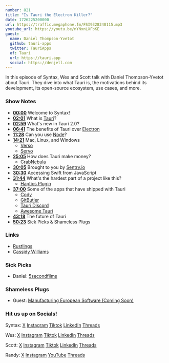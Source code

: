 ```yaml
---
number: 821
title: "Is Tauri the Electron Killer?"
date: 1726225200000
url: https://traffic.megaphone.fm/FSI9328348115.mp3
youtube_url: https://youtu.be/nYNxnLXFbKE
guest:
  name: Daniel Thompson-Yvetot
  github: tauri-apps
  twitter: TauriApps
  of: Tauri
  url: https://tauri.app
  social: https://denjell.com
---
```


In this episode of Syntax, Wes and Scott talk with Daniel Thompson-Yvetot about Tauri. They dive into what Tauri is, the motivations behind its development, its open-source ecosystem, use cases, and more.

### Show Notes

* **[00:00](#t=00:00)** Welcome to Syntax!
* **[02:01](#t=02:01)** What is [Tauri](https://tauri.app/)?
* **[02:59](#t=02:59)** What's new in Tauri 2.0?
* **[06:41](#t=06:41)** The benefits of Tauri over [Electron](https://www.electronjs.org/)
* **[11:28](#t=11:28)** Can you use [Node](https://nodejs.org/)?
* **[14:21](#t=14:21)** Mac, Linux, and Windows
  * [Verso](https://github.com/versotile-org/verso)
  * [Servo](https://servo.org/)
* **[25:05](#t=25:05)** How does Tauri make money?
  * [CrabNebula](https://crabnebula.dev/)
* **[30:05](#t=30:05)** Brought to you by [Sentry.io](https://sentry.io)
* **[30:30](#t=30:30)** Accessing Swift from JavaScript
* **[31:44](#t=31:44)** What's the hardest part of a project like this?
  * [Haptics Plugin](https://github.com/crabnebula-dev/plugins-workspace/blob/feat/haptics/plugins/haptics/ios/Sources/HapticsPlugin.swift)
* **[37:00](#t=37:00)** Some of the apps that have shipped with Tauri
  * [Cody](https://sourcegraph.com/cody)
  * [GitButler](https://gitbutler.com/)
  * [Tauri Discord](https://discord.com/invite/tauri)
  * [Awesome Tauri](https://github.com/tauri-apps/awesome-tauri)
* **[43:18](#t=43:18)** The future of Tauri
* **[50:23](#t=50:23)** Sick Picks & Shameless Plugs

### Links
  * [Rustlings](https://github.com/rust-lang/rustlings)
  * [Cassidy Williams](https://cassidoo.co/)

### Sick Picks

- Daniel: [5secondfilms](https://www.youtube.com/channel/UCG9lNhVqk9luFLxBKDzuO9g)

### Shameless Plugs

- Guest: [Manufacturing European Software (Coming Soon)](https://denjell.com/)

### Hit us up on Socials!

Syntax: [X](https://twitter.com/syntaxfm) [Instagram](https://www.instagram.com/syntax_fm/) [Tiktok](https://www.tiktok.com/@syntaxfm) [LinkedIn](https://www.linkedin.com/company/96077407/admin/feed/posts/) [Threads](https://www.threads.net/@syntax_fm)

Wes: [X](https://twitter.com/wesbos) [Instagram](https://www.instagram.com/wesbos/) [Tiktok](https://www.tiktok.com/@wesbos) [LinkedIn](https://www.linkedin.com/in/wesbos/) [Threads](https://www.threads.net/@wesbos)

Scott: [X](https://twitter.com/stolinski) [Instagram](https://www.instagram.com/stolinski/) [Tiktok](https://www.tiktok.com/@stolinski) [LinkedIn](https://www.linkedin.com/in/stolinski/) [Threads](https://www.threads.net/@stolinski)

Randy: [X](https://twitter.com/randyrektor) [Instagram](https://www.instagram.com/randyrektor/) [YouTube](https://www.youtube.com/@randyrektor) [Threads](https://www.threads.net/@randyrektor)
